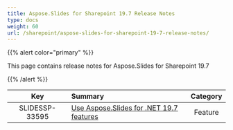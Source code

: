 ```yaml
---
title: Aspose.Slides for Sharepoint 19.7 Release Notes
type: docs
weight: 60
url: /sharepoint/aspose-slides-for-sharepoint-19-7-release-notes/
---
```


{{% alert color="primary" %}} 

This page contains release notes for Aspose.Slides for Sharepoint 19.7

{{% /alert %}} 

|**Key** |**Summary** |**Category** |
| :-: | :- | :-: |
|SLIDESSP-33595|[Use Aspose.Slides for .NET 19.7 features](/slides/net/aspose-slides-for-net-19-7-release-notes/)|Feature|

